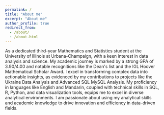 ```yaml
---
permalink: /
title: "About me"
excerpt: "About me"
author_profile: true
redirect_from: 
  - /about/
  - /about.html
---
```


As a dedicated third-year Mathematics and Statistics student at the University of Illinois at Urbana-Champaign, with a keen interest in data analysis and science. My academic journey is marked by a strong GPA of 3.90/4.00 and notable recognitions like the Dean's list and the IGL Hoover Mathematical Scholar Award. I excel in transforming complex data into actionable insights, as evidenced by my contributions to projects like the Ukraine Data Analysis and Advanced SQL MySQL Analysis. My proficiency in languages like English and Mandarin, coupled with technical skills in SQL, R, Python, and data visualization tools, equips me to excel in diverse analytical environments. I am passionate about using my analytical skills and academic knowledge to drive innovation and efficiency in data-driven fields.







